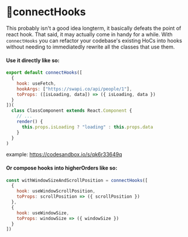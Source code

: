 # 🚢connectHooks 

This probably isn't a good idea longterm, it basically defeats the point of react hook. That said, it may actually come in handy for a while.
With `connectHooks` you can refactor your codebase's existing HoCs into hooks without needing to immediatedly rewrite all the classes that use them.

#### Use it directly like so:

```jsx
export default connectHooks([
  {
    hook: useFetch,
    hookArgs: ["https://swapi.co/api/people/1"],
    toProps: ([isLoading, data]) => ({ isLoading, data })
  }
])(
  class ClassComponent extends React.Component {
    // ...
    render() {
      this.props.isLoading ? "loading" : this.props.data
    }
  }
)
```

example: https://codesandbox.io/s/qk6r33649q

#### Or compose hooks into higherOrders like so:

```jsx
const withWindowSizeAndScrollPosition = connectHooks([
  {
    hook: useWindowScrollPosition,
    toProps: scrollPosition => ({ scrollPosition })
  },
  {
    hook: useWindowSize,
    toProps: windowSize => ({ windowSize })
  }
])
```
